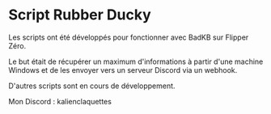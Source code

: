 # Script Rubber Ducky

Les scripts ont été développés pour fonctionner avec BadKB sur Flipper Zéro.

Le but était de récupérer un maximum d'informations à partir d'une machine Windows et de les envoyer vers un serveur Discord via un webhook.

D'autres scripts sont en cours de développement.

Mon Discord : kalienclaquettes
